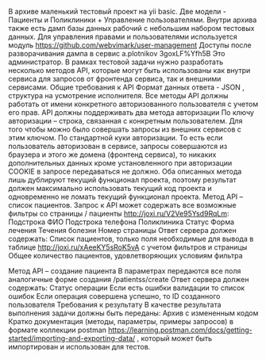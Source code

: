 В архиве маленький тестовый проект на yii basic.
Две модели - Пациенты и Поликлиники + Управление пользователями.
Внутри архива также есть дамп базы данных рабочий с небольшим набором тестовых данных.
Для управления правами и пользователями используется модуль
https://github.com/webvimark/user-management
Доступы после разворачивания дампа в сервис
a.plotnikov
3goxLF%Yfh5B
Это администратор.
В рамках тестовой задачи нужно разработать несколько методов API, которые могут быть
использованы как внутри сервиса для запросов от фронтенда сервиса, так и внешними сервисами.
Общие требования к API
Формат данных ответа - JSON , структура на усмотрение исполнителя.
Все методы API должны работать от имени конкретного авторизованного пользователя с учетом
его прав.
API должны поддерживать два метода авторизации
 По ключу авторизации – строка, связанная с конкретным пользователем. Для того чтобы
можно было совершать запросы из внешних сервисов с этим ключом.
 По стандартной куки авторизации. То есть если пользователь авторизован в сервисе,
запросы совершаются из браузера и этого же домена (фронтенд сервиса), то никаких
дополнительных данных кроме установленного при авторизации COOKIE в запросе
передаваться не должно.
Оба описанных метода лишь дублируют текущий функционал проекта, поэтому результат должен
максимально использовать текущий код проекта и одновременно не ломать текущий функционал
проекта.
Метод API – список пациентов.
Запрос к API может содержать все возможные фильтры со страницы / пациенты
http://joxi.ru/V2Ve95Ysd9RqLm:
 Подстрока ФИО
 Подстрока телефона
 Поликлиника
 Статус
 Форма лечения
 Течения болезни
 Номер страницы
Ответ сервера должен содержать:
 Список пациентов, только поля необходимые для вывода в таблице
http://joxi.ru/xAeeKY5sRoK5vA с учетом фильтров и страницы
 Общее количество пациентов, удовлетворяющих условиям фильтра

Метод API – создание пациента
В параметрах передаются все поля аналогичные форме создания /patientss/create
Ответ сервера должен содержать:
 Статус операции
 Если есть ошибки валидации то список ошибок
 Если операция совершена успешно, то ID созданного пользователя
Требования к результату
В качестве результата выполнения задачи должны быть переданы:
 Архив с измененным кодом
 Кратко документация (методы, параметры, примеры запросов) в формате коллекции
postman https://learning.postman.com/docs/getting-started/importing-and-exporting-data/ ,
который может быть импортирован и использован для тестов.
